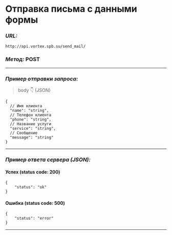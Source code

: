 # Отправка письма с данными формы


### _URL:_

```text
http://api.vortex.spb.su/send_mail/
```

### _Метод:_ POST

<hr>

### _Пример отправки запроса:_

> body 👇 (JSON)

```json5
{
  // Имя клиента
  "name": "string",
  // Телефон клиента
  "phone": "string",
  // Название услуги
  "service": "string",
  // Сообщение
  "message": "string"
}
```

<hr>

### _Пример ответа сервера (JSON):_

#### Успех (status code: 200)

```json5
{
    "status": "ok"
}
```

#### Ошибка (status code: 500)

```json5
{
    "status": "error"
}
```

<hr>
